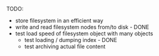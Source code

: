TODO:

- store filesystem in an efficient way
- write and read filesystem nodes from/to disk - DONE
- test load speed of filesystem object with many objects
  - test loading / dumping index - DONE
  - test archiving actual file content
